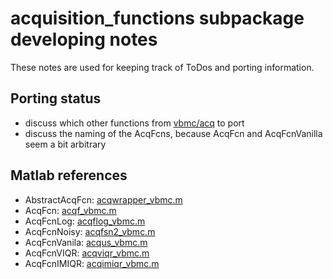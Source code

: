 # acquisition_functions subpackage developing notes

These notes are used for keeping track of ToDos and porting information.

## Porting status
- discuss which other functions from [vbmc/acq](https://github.com/acerbilab/vbmc/blob/master/acq) to port
- discuss the naming of the AcqFcns, because AcqFcn and AcqFcnVanilla seem a bit arbitrary

## Matlab references
- AbstractAcqFcn: [acqwrapper_vbmc.m](https://github.com/acerbilab/vbmc/blob/master/acq/acqwrapper_vbmc.m)
- AcqFcn: [acqf_vbmc.m](https://github.com/acerbilab/vbmc/blob/master/acq/acqf_vbmc.m)
- AcqFcnLog: [acqflog_vbmc.m](https://github.com/acerbilab/vbmc/blob/master/acq/acqflog_vbmc.m)
- AcqFcnNoisy: [acqfsn2_vbmc.m](https://github.com/acerbilab/vbmc/blob/master/acq/acqfsn2_vbmc.m)
- AcqFcnVanila: [acqus_vbmc.m](https://github.com/acerbilab/vbmc/blob/master/acq/acqus_vbmc.m)
- AcqFcnVIQR: [acqviqr_vbmc.m](https://github.com/acerbilab/vbmc/blob/master/acq/acqviqr_vbmc.m)
- AcqFcnIMIQR: [acqimiqr_vbmc.m](https://github.com/acerbilab/vbmc/blob/master/acq/acqimiqr_vbmc.m)
